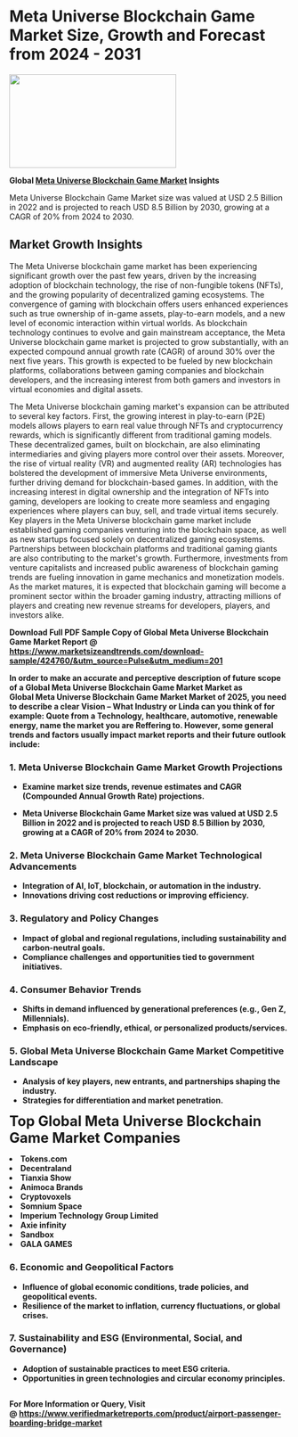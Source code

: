 <H1>Meta Universe Blockchain Game Market Size, Growth and Forecast from 2024 - 2031</H1><img class="aligncenter size-medium wp-image-584254" src="https://thirdeyenews.in/wp-content/uploads/2024/09/Global-Market-Research-300x168.jpeg" alt="" width="300" height="168" /><p><strong>Global&nbsp;<a href="https://www.marketsizeandtrends.com/download-sample/424760/&amp;utm_source=Pulse&amp;utm_medium=201">Meta Universe Blockchain Game Market</a> Insights</strong></p><p>Meta Universe Blockchain Game Market size was valued at USD 2.5 Billion in 2022 and is projected to reach USD 8.5 Billion by 2030, growing at a CAGR of 20% from 2024 to 2030.</p><p><h2>Market Growth Insights</h2> <p>The Meta Universe blockchain game market has been experiencing significant growth over the past few years, driven by the increasing adoption of blockchain technology, the rise of non-fungible tokens (NFTs), and the growing popularity of decentralized gaming ecosystems. The convergence of gaming with blockchain offers users enhanced experiences such as true ownership of in-game assets, play-to-earn models, and a new level of economic interaction within virtual worlds. As blockchain technology continues to evolve and gain mainstream acceptance, the Meta Universe blockchain game market is projected to grow substantially, with an expected compound annual growth rate (CAGR) of around 30% over the next five years. This growth is expected to be fueled by new blockchain platforms, collaborations between gaming companies and blockchain developers, and the increasing interest from both gamers and investors in virtual economies and digital assets.</p> <p><strong></strong></p> <p>The Meta Universe blockchain gaming market's expansion can be attributed to several key factors. First, the growing interest in play-to-earn (P2E) models allows players to earn real value through NFTs and cryptocurrency rewards, which is significantly different from traditional gaming models. These decentralized games, built on blockchain, are also eliminating intermediaries and giving players more control over their assets. Moreover, the rise of virtual reality (VR) and augmented reality (AR) technologies has bolstered the development of immersive Meta Universe environments, further driving demand for blockchain-based games. In addition, with the increasing interest in digital ownership and the integration of NFTs into gaming, developers are looking to create more seamless and engaging experiences where players can buy, sell, and trade virtual items securely. Key players in the Meta Universe blockchain game market include established gaming companies venturing into the blockchain space, as well as new startups focused solely on decentralized gaming ecosystems. Partnerships between blockchain platforms and traditional gaming giants are also contributing to the market's growth. Furthermore, investments from venture capitalists and increased public awareness of blockchain gaming trends are fueling innovation in game mechanics and monetization models. As the market matures, it is expected that blockchain gaming will become a prominent sector within the broader gaming industry, attracting millions of players and creating new revenue streams for developers, players, and investors alike.</p> <p><strong></p><p><span class=""><strong>Download Full PDF Sample Copy of Global Meta Universe Blockchain Game Market Report</strong> @ <a href="https://www.marketsizeandtrends.com/download-sample/424760/&amp;utm_source=Pulse&amp;utm_medium=201" target="_blank">https://www.marketsizeandtrends.com/download-sample/424760/&amp;utm_source=Pulse&amp;utm_medium=201</a></span></p><p>In order to make an accurate and perceptive description of future scope of a Global&nbsp;Meta Universe Blockchain Game Market Market as Global&nbsp;Meta Universe Blockchain Game Market Market of 2025, you need to describe a clear Vision &ndash; What Industry or Linda can you think of for example: Quote from a Technology, healthcare, automotive, renewable energy, name the market you are Reffering to. However, some general trends and factors usually impact market reports and their future outlook include:</p><h3>1.&nbsp;<strong>Meta Universe Blockchain Game Market Growth Projections</strong></h3><ul><li>Examine market size trends, revenue estimates and CAGR (Compounded Annual Growth Rate) projections.</li><li><p>Meta Universe Blockchain Game Market size was valued at USD 2.5 Billion in 2022 and is projected to reach USD 8.5 Billion by 2030, growing at a CAGR of 20% from 2024 to 2030.</p></li></ul><h3>2.&nbsp;<strong>Meta Universe Blockchain Game Market Technological Advancements</strong></h3><ul><li>Integration of AI, IoT, blockchain, or automation in the industry.</li><li>Innovations driving cost reductions or improving efficiency.</li></ul><h3>3.&nbsp;<strong>Regulatory and Policy Changes</strong></h3><ul><li>Impact of global and regional regulations, including sustainability and carbon-neutral goals.</li><li>Compliance challenges and opportunities tied to government initiatives.</li></ul><h3>4.&nbsp;<strong>Consumer Behavior Trends</strong></h3><ul><li>Shifts in demand influenced by generational preferences (e.g., Gen Z, Millennials).</li><li>Emphasis on eco-friendly, ethical, or personalized products/services.</li></ul><h3>5.&nbsp;<strong>Global Meta Universe Blockchain Game Market Competitive Landscape</strong></h3><ul><li>Analysis of key players, new entrants, and partnerships shaping the industry.</li><li>Strategies for differentiation and market penetration.</li></ul><p data-pm-slice="1 1 []"><span style="color: inherit; font-family: inherit; font-size: 25px;">Top Global Meta Universe Blockchain Game Market Companies</span></p><div class="" data-test-id=""><p><li>Tokens.com</li><li> Decentraland</li><li> Tianxia Show</li><li> Animoca Brands</li><li> Cryptovoxels</li><li> Somnium Space</li><li> Imperium Technology Group Limited</li><li> Axie infinity</li><li> Sandbox</li><li> GALA GAMES</li></p></div><h3>6.&nbsp;<strong>Economic and Geopolitical Factors</strong></h3><ul><li>Influence of global economic conditions, trade policies, and geopolitical events.</li><li>Resilience of the market to inflation, currency fluctuations, or global crises.</li></ul><h3>7.&nbsp;<strong>Sustainability and ESG (Environmental, Social, and Governance)</strong></h3><ul><li>Adoption of sustainable practices to meet ESG criteria.</li><li>Opportunities in green technologies and circular economy principles.</li></ul><h2><strong style="font-size: 14px;">For More Information or Query, Visit @&nbsp;</strong><a style="background-color: #ffffff; font-size: 14px;" href="https://www.marketsizeandtrends.com/report/meta-universe-blockchain-game-market/" target="_blank">https://www.verifiedmarketreports.com/product/airport-passenger-boarding-bridge-market</a></h2>
